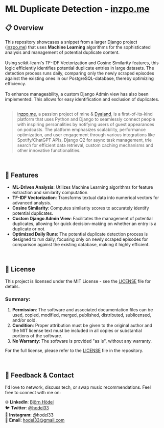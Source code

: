 # ML Duplicate Detection - [inzpo.me](https://inzpo.me)

## 📋 Overview

This repository showcases a snippet from a larger Django project ([inzpo.me](https://inzpo.me)) that uses **Machine Learning** algorithms for the sophisticated analysis and management of potential duplicate content.
<br><br>
Using scikit-learn's TF-IDF Vectorization and Cosine Similarity features, this logic efficiently identifies potential duplicate entries in large datasets. The detection process runs daily, comparing only the newly scraped episodes against the existing ones in our PostgreSQL-database, thereby optimizing efficiency.
<br><br>
To enhance manageability, a custom Django Admin view has also been implemented. This allows for easy identification and exclusion of duplicates.
<br><br>
>[inzpo.me](https://inzpo.me), a passion project of mine & [Dyaland](https://github.com/Dyaland), is a first-of-its-kind platform that uses Python and Django to seamlessly connect people with inspiring personalities by notifying users of guest appearances on podcasts. The platform emphasizes scalability, performance optimization, and user engagement through various integrations like Spotify/ChatGPT APIs, Django Q2 for async task management, trie search for efficient data retrieval, custom caching mechanisms and other innovative functionalities.

<br>

## 🌟 Features

- **ML-Driven Analysis**: Utilizes Machine Learning algorithms for feature extraction and similarity computation.
- **TF-IDF Vectorization**: Transforms textual data into numerical vectors for advanced analysis.
- **Cosine Similarity**: Computes similarity scores to accurately identify potential duplicates.
- **Custom Django Admin View**: Facilitates the management of potential duplicates, allowing for quick decision-making on whether an entry is a duplicate or not.
- **Optimized Daily Runs**: The potential duplicate detection process is designed to run daily, focusing only on newly scraped episodes for comparison against the existing database, making it highly efficient.


<br>

## 📜 License

This project is licensed under the MIT License - see the [LICENSE](LICENSE) file for details.

### Summary:

1. **Permission**: The software and associated documentation files can be used, copied, modified, merged, published, distributed, sublicensed, and/or sold.
2. **Condition**: Proper attribution must be given to the original author and the MIT license text must be included in all copies or substantial portions of the software.
3. **No Warranty**: The software is provided "as is", without any warranty.

For the full license, please refer to the [LICENSE](LICENSE) file in the repository.

<br>

## 💬 Feedback & Contact

I'd love to network, discuss tech, or swap music recommendations. Feel free to connect with me on:

🌐 **LinkedIn**: [Björn Hödel](https://www.linkedin.com/in/bjornhodel)<br>
🐦 **Twitter**: [@hodel33](https://twitter.com/hodel33)<br>
📸 **Instagram**: [@hodel33](https://www.instagram.com/hodel33)<br>
📧 **Email**: [hodel33@gmail.com](mailto:hodel33@gmail.com)
